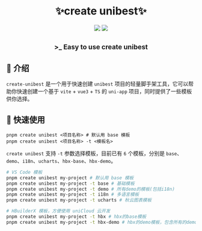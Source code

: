 
<h1 align="center">✨create unibest✨</h1>

<p align="center">
    <a href="https://www.npmjs.com/package/create-unibest"><img src="https://img.shields.io/npm/dm/create-unibest?colorA=363a4f&colorB=f5a97f&style=for-the-badge"></a>
    <a href="https://www.npmjs.com/package/create-unibest"><img src="https://img.shields.io/npm/v/create-unibest?colorA=363a4f&colorB=a6da95&style=for-the-badge"></a>
</p>

<h2 align="center">
<sub>>_ Easy to use create unibest</sub>
</h2>

## 📖 介绍

`create-unibest` 是一个用于快速创建 `unibest` 项目的轻量脚手架工具，它可以帮助你快速创建一个基于 `vite` + `vue3` + `TS` 的 `uni-app` 项目，同时提供了一些模板供你选择。

## 🚤 快速使用

```shell
pnpm create unibest <项目名称> # 默认用 base 模板
pnpm create unibest <项目名称> -t <模板名>
```

`create unibest` 支持 `-t` 参数选择模板，目前已有 `6` 个模板，分别是 `base`、`demo`、`i18n`、`ucharts`、`hbx-base`、`hbx-demo`。

```sh
# VS Code 模板
pnpm create unibest my-project # 默认用 base 模板
pnpm create unibest my-project -t base # 基础模板
pnpm create unibest my-project -t demo # 所有demo的模板(包括i18n)
pnpm create unibest my-project -t i18n # 多语言模板
pnpm create unibest my-project -t ucharts # 秋云图表模板

# HBuilderX 模板，方便使用 uniCloud 云开发
pnpm create unibest my-project -t hbx # hbx的base模板
pnpm create unibest my-project -t hbx-demo # hbx的demo模板，包含所有的demo
```